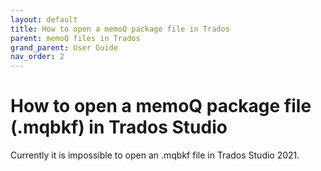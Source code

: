 ```yaml
---
layout: default
title: How to open a memoQ package file in Trados
parent: memoQ files in Trados
grand_parent: User Guide
nav_order: 2
---
```


# How to open a memoQ package file (.mqbkf) in Trados Studio

Currently it is impossible to open an .mqbkf file in Trados Studio 2021.